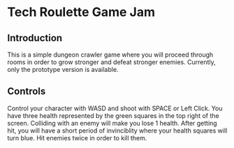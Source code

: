 # Tech Roulette Game Jam

## Introduction

This is a simple dungeon crawler game where you will proceed through rooms in order to grow stronger and defeat stronger enemies. Currently, only the prototype version is available. 

## Controls
Control your character with WASD and shoot with SPACE or Left Click. You have three health represented by the green squares in the top right of the screen. Colliding with an enemy will make you lose 1 health. After getting hit, you will have a short period of invinciblity where your health squares will turn blue. Hit enemies twice in order to kill them. 
